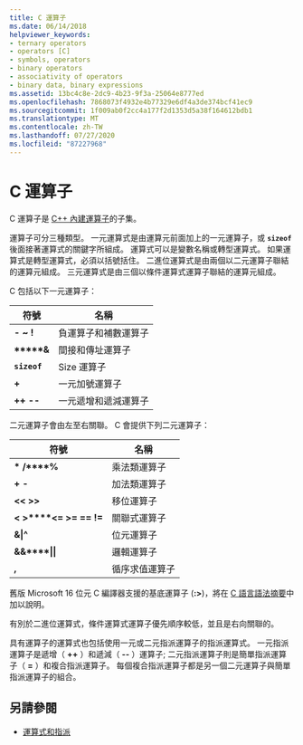 ```yaml
---
title: C 運算子
ms.date: 06/14/2018
helpviewer_keywords:
- ternary operators
- operators [C]
- symbols, operators
- binary operators
- associativity of operators
- binary data, binary expressions
ms.assetid: 13bc4c8e-2dc9-4b23-9f3a-25064e8777ed
ms.openlocfilehash: 7868073f4932e4b77329e6df4a3de374bcf41ec9
ms.sourcegitcommit: 1f009ab0f2cc4a177f2d1353d5a38f164612bdb1
ms.translationtype: MT
ms.contentlocale: zh-TW
ms.lasthandoff: 07/27/2020
ms.locfileid: "87227968"
---
```

# <a name="c-operators"></a>C 運算子

C 運算子是 [C++ 內建運算子](../cpp/cpp-built-in-operators-precedence-and-associativity.md)的子集。

運算子可分三種類型。 一元運算式是由運算元前面加上的一元運算子，或 **`sizeof`** 後面接著運算式的關鍵字所組成。 運算式可以是變數名稱或轉型運算式。 如果運算式是轉型運算式，必須以括號括住。 二進位運算式是由兩個以二元運算子聯結的運算元組成。 三元運算式是由三個以條件運算式運算子聯結的運算元組成。

C 包括以下一元運算子：

|符號|名稱|
|------------|----------|
|**-** **~** **!**|負運算子和補數運算子|
|**&#42;****&**|間接和傳址運算子|
|**`sizeof`**|Size 運算子|
|**+**|一元加號運算子|
|**++** **--**|一元遞增和遞減運算子|

二元運算子會由左至右關聯。 C 會提供下列二元運算子：

|符號|名稱|
|------------|----------|
|**&#42;** **/****%**|乘法類運算子|
|**+** **-**|加法類運算子|
|**\<\<** **>>**|移位運算子|
|**\<** **>****\<=** **>=** **==** **!=**|關聯式運算子|
|**&****&#124;****^**|位元運算子|
|**&&****&#124;&#124;**|邏輯運算子|
|**,**|循序求值運算子|

舊版 Microsoft 16 位元 C 編譯器支援的基底運算子 (**:>**)，將在 [C 語言語法摘要](../c-language/c-language-syntax-summary.md)中加以說明。

有別於二進位運算式，條件運算式運算子優先順序較低，並且是右向關聯的。

具有運算子的運算式也包括使用一元或二元指派運算子的指派運算式。 一元指派運算子是遞增（ **++** ）和遞減（ **--** ）運算子; 二元指派運算子則是簡單指派運算子（ **=** ）和複合指派運算子。 每個複合指派運算子都是另一個二元運算子與簡單指派運算子的組合。

## <a name="see-also"></a>另請參閱

- [運算式和指派](../c-language/expressions-and-assignments.md)
